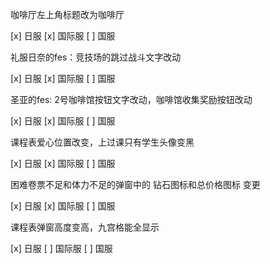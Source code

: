 咖啡厅左上角标题改为咖啡厅

[x] 日服
[x] 国际服
[ ] 国服

礼服日奈的fes：竞技场的跳过战斗文字改动

[x] 日服
[x] 国际服
[ ] 国服

圣亚的fes: 2号咖啡馆按钮文字改动，咖啡馆收集奖励按钮改动

[x] 日服
[x] 国际服
[ ] 国服

课程表爱心位置改变，上过课只有学生头像变黑

[x] 日服
[x] 国际服
[ ] 国服

困难卷票不足和体力不足的弹窗中的 钻石图标和总价格图标 变更

[x] 日服
[x] 国际服
[ ] 国服

课程表弹窗高度变高，九宫格能全显示

[x] 日服
[ ] 国际服
[ ] 国服